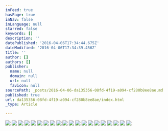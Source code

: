 ```yaml
---
inFeed: true
hasPage: true
inNav: false
inLanguage: null
starred: false
keywords: []
description: ''
datePublished: '2016-04-06T17:34:44.675Z'
dateModified: '2016-04-06T17:34:39.456Z'
title: ''
author: []
authors: []
publisher:
  name: null
  domain: null
  url: null
  favicon: null
sourcePath: _posts/2016-04-06-da135356-08fd-4f19-a094-cf280b8ee8ae.md
published: true
url: da135356-08fd-4f19-a094-cf280b8ee8ae/index.html
_type: Article

---
```

![](https://the-grid-user-content.s3-us-west-2.amazonaws.com/a2a356f7-d2f2-48c4-97f7-6a981a8eeb50.jpg)
![](https://the-grid-user-content.s3-us-west-2.amazonaws.com/6dc94287-b254-40f6-af8d-c04c54a4fe25.jpg)
![](https://the-grid-user-content.s3-us-west-2.amazonaws.com/a2f346a9-09d1-460a-888e-a905404789b8.jpg)
![](https://the-grid-user-content.s3-us-west-2.amazonaws.com/213a9574-4988-4904-8762-4998043b461f.jpg)
![](https://the-grid-user-content.s3-us-west-2.amazonaws.com/4874467c-dd93-450b-8bae-036ed12494f0.jpg)
![](https://the-grid-user-content.s3-us-west-2.amazonaws.com/0406adbb-c244-46db-bc82-28ecf22991ce.jpg)
![](https://the-grid-user-content.s3-us-west-2.amazonaws.com/e6d5c06e-7f36-4915-9fc4-48db72b879a1.jpg)
![](https://the-grid-user-content.s3-us-west-2.amazonaws.com/a4012dfd-3cd3-4be7-884e-f0ee188399f4.jpg)
![](https://the-grid-user-content.s3-us-west-2.amazonaws.com/69027dcf-5ba1-47f4-9f25-7cae7d7cc5e0.jpg)
![](https://the-grid-user-content.s3-us-west-2.amazonaws.com/d0a44c98-8204-4bd6-adf2-f507e1d4f8f5.jpg)
![](https://the-grid-user-content.s3-us-west-2.amazonaws.com/482bb08e-4c87-4fe7-a3e4-c04d03ba70a6.jpg)
![](https://the-grid-user-content.s3-us-west-2.amazonaws.com/d075ad66-b921-4f62-873d-a876f5f29854.jpg)
![](https://the-grid-user-content.s3-us-west-2.amazonaws.com/1167a5ce-3c78-4ccf-bf63-f09faea768d8.jpg)
![](https://the-grid-user-content.s3-us-west-2.amazonaws.com/ccef9a93-6a4e-4026-9174-f72ad2b04761.jpg)
![](https://the-grid-user-content.s3-us-west-2.amazonaws.com/02304145-bcd0-4477-a2d2-35314fa5b291.jpg)
![](https://the-grid-user-content.s3-us-west-2.amazonaws.com/f74e671d-a30b-4944-8c75-927208ca67a5.jpg)
![](https://the-grid-user-content.s3-us-west-2.amazonaws.com/e60da7e0-5814-4443-8384-4ac50d6dd8bb.jpg)
![](https://the-grid-user-content.s3-us-west-2.amazonaws.com/f87bd7bb-3aa3-4649-860a-10e00ecb4ca0.jpg)
![](https://the-grid-user-content.s3-us-west-2.amazonaws.com/d587dfbf-bb14-4f32-8a35-f36f9089c261.jpg)
![](https://the-grid-user-content.s3-us-west-2.amazonaws.com/1995b7ab-06a0-4ad6-89e5-ce34e9cdb62e.jpg)